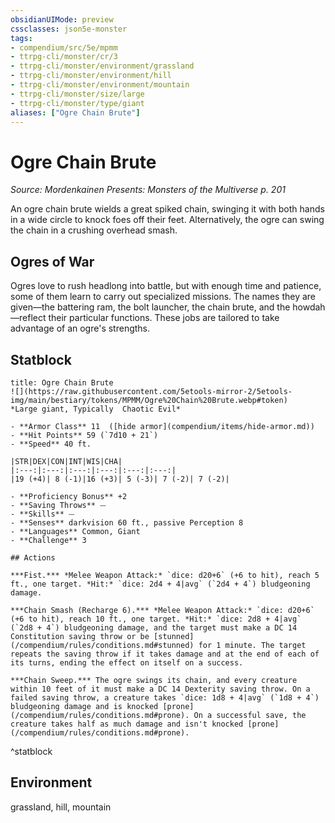 ```yaml
---
obsidianUIMode: preview
cssclasses: json5e-monster
tags:
- compendium/src/5e/mpmm
- ttrpg-cli/monster/cr/3
- ttrpg-cli/monster/environment/grassland
- ttrpg-cli/monster/environment/hill
- ttrpg-cli/monster/environment/mountain
- ttrpg-cli/monster/size/large
- ttrpg-cli/monster/type/giant
aliases: ["Ogre Chain Brute"]
---
```

# Ogre Chain Brute
*Source: Mordenkainen Presents: Monsters of the Multiverse p. 201*  

An ogre chain brute wields a great spiked chain, swinging it with both hands in a wide circle to knock foes off their feet. Alternatively, the ogre can swing the chain in a crushing overhead smash.

## Ogres of War

Ogres love to rush headlong into battle, but with enough time and patience, some of them learn to carry out specialized missions. The names they are given—the battering ram, the bolt launcher, the chain brute, and the howdah—reflect their particular functions. These jobs are tailored to take advantage of an ogre's strengths.

## Statblock

```ad-statblock
title: Ogre Chain Brute
![](https://raw.githubusercontent.com/5etools-mirror-2/5etools-img/main/bestiary/tokens/MPMM/Ogre%20Chain%20Brute.webp#token)
*Large giant, Typically  Chaotic Evil*

- **Armor Class** 11  ([hide armor](compendium/items/hide-armor.md))
- **Hit Points** 59 (`7d10 + 21`)
- **Speed** 40 ft.

|STR|DEX|CON|INT|WIS|CHA|
|:---:|:---:|:---:|:---:|:---:|:---:|
|19 (+4)| 8 (-1)|16 (+3)| 5 (-3)| 7 (-2)| 7 (-2)|

- **Proficiency Bonus** +2
- **Saving Throws** ⏤
- **Skills** ⏤
- **Senses** darkvision 60 ft., passive Perception 8
- **Languages** Common, Giant
- **Challenge** 3

## Actions

***Fist.*** *Melee Weapon Attack:* `dice: d20+6` (+6 to hit), reach 5 ft., one target. *Hit:* `dice: 2d4 + 4|avg` (`2d4 + 4`) bludgeoning damage.

***Chain Smash (Recharge 6).*** *Melee Weapon Attack:* `dice: d20+6` (+6 to hit), reach 10 ft., one target. *Hit:* `dice: 2d8 + 4|avg` (`2d8 + 4`) bludgeoning damage, and the target must make a DC 14 Constitution saving throw or be [stunned](/compendium/rules/conditions.md#stunned) for 1 minute. The target repeats the saving throw if it takes damage and at the end of each of its turns, ending the effect on itself on a success.

***Chain Sweep.*** The ogre swings its chain, and every creature within 10 feet of it must make a DC 14 Dexterity saving throw. On a failed saving throw, a creature takes `dice: 1d8 + 4|avg` (`1d8 + 4`) bludgeoning damage and is knocked [prone](/compendium/rules/conditions.md#prone). On a successful save, the creature takes half as much damage and isn't knocked [prone](/compendium/rules/conditions.md#prone).
```
^statblock

## Environment

grassland, hill, mountain